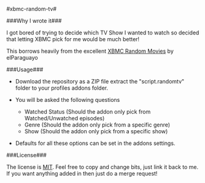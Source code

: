 #xbmc-random-tv#

###Why I wrote it###

I got bored of trying to decide which TV Show I wanted to watch so decided that letting XBMC pick for me would be much better!

This borrows heavily from the excellent [XBMC Random Movies](https://github.com/elParaguayo/xbmc-random-movies)
by elParaguayo


###Usage###

* Download the repository as a ZIP file extract the "script.randomtv" folder to your profiles addons folder.

* You will be asked the following questions
  * Watched Status (Should the addon only pick from Watched/Unwatched episodes)
  * Genre (Should the addon only pick from a specific genre)
  * Show (Should the addon only pick from a specific show)
* Defaults for all these options can be set in the addons settings.


###License###

The license is [MIT](http://en.wikipedia.org/wiki/MIT_License).  Feel free to copy and change bits, just link it back to me.  If you want anything added in then just do a merge request!

